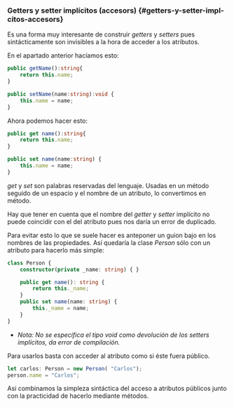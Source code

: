 ### Getters y setter implícitos \(accesors\) {#getters-y-setter-impl-citos-accesors}

Es una forma muy interesante de construir _getters_ y _setters_ pues sintácticamente son invisibles a la hora de acceder a los atributos.

En el apartado anterior hacíamos esto:

```ts
public getName():string{ 
    return this.name;
}

public setName(name:string):void {
    this.name = name;
}
```

Ahora podemos hacer esto:

```ts
public get name():string{ 
    return this.name;
}

public set name(name:string) {
    this.name = name;
}
```

_get_ y _set_ son palabras reservadas del lenguaje. Usadas en un método seguido de un espacio y el nombre de un atributo, lo convertimos en método.

Hay que tener en cuenta que el nombre del _getter_ y _setter_ implícito no puede coincidir con el del atributo pues nos daría un error de duplicado.

Para evitar esto lo que se suele hacer es anteponer un guion bajo en los nombres de las propiedades. Así quedaría la clase _Person_ sólo con un atributo para hacerlo más simple:

```ts
class Person {
    constructor(private _name: string) { }

    public get name(): string {
        return this._name;
    }
    public set name(name: string) {
        this._name = name;
    }
}
```

* _Nota: No se especifica el tipo void como devolución de los setters implícitos, da error de compilación._

Para usarlos basta con acceder al atributo como si éste fuera público.

```ts
let carlos: Person = new Person( "Carlos");
person.name = "Carlos";
```

Así combinamos la simpleza sintáctica del acceso a atributos públicos junto con la practicidad de hacerlo mediante métodos.

